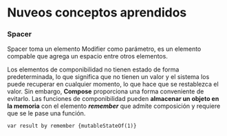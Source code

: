 # Nuveos conceptos aprendidos

### Spacer  
Spacer toma un elemento Modifier como parámetro, es un elemento
compable que agrega un espacio entre otros elementos.  

Los elementos de componibilidad no tienen estado de forma predeterminada,
lo que significa que no tienen un valor y el sistema los puede recuperar
en cualquier momento, lo que hace que se restablezca el valor. 
Sin embargo, __Compose__ proporciona una forma conveniente de evitarlo.
Las funciones de componibilidad pueden __almacenar un objeto en la memoria__
con el elemento ___remember___ que admite composición y requiere que se le
pase una función.

`var result by remember {mutableStateOf(1)}`